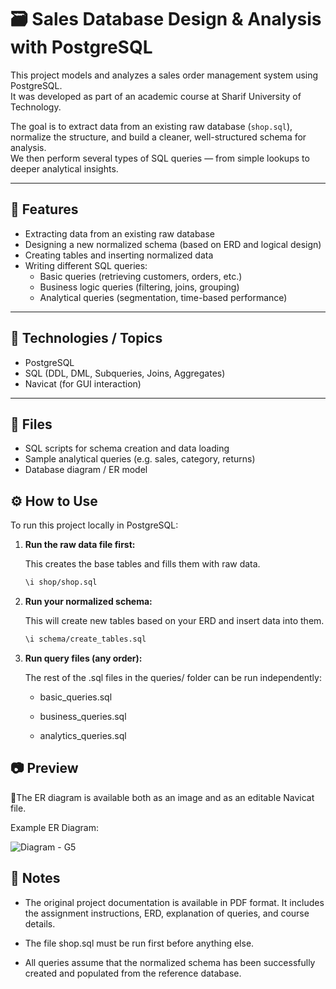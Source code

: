 # 🗃️ Sales Database Design & Analysis with PostgreSQL

This project models and analyzes a sales order management system using PostgreSQL.  
It was developed as part of an academic course at Sharif University of Technology.

The goal is to extract data from an existing raw database (`shop.sql`), normalize the structure, and build a cleaner, well-structured schema for analysis.  
We then perform several types of SQL queries — from simple lookups to deeper analytical insights.

---

## 🔎 Features

- Extracting data from an existing raw database
- Designing a new normalized schema (based on ERD and logical design)
- Creating tables and inserting normalized data
- Writing different SQL queries:
  - Basic queries (retrieving customers, orders, etc.)
  - Business logic queries (filtering, joins, grouping)
  - Analytical queries (segmentation, time-based performance)

---

## 🔧 Technologies / Topics

- PostgreSQL
- SQL (DDL, DML, Subqueries, Joins, Aggregates)
- Navicat (for GUI interaction)

---

## 📂 Files
- SQL scripts for schema creation and data loading  
- Sample analytical queries (e.g. sales, category, returns)  
- Database diagram / ER model

## ⚙️ How to Use

To run this project locally in PostgreSQL:

1. **Run the raw data file first:**

   This creates the base tables and fills them with raw data.
   
   ```bash
   \i shop/shop.sql
   ```

2. **Run your normalized schema:**

   This will create new tables based on your ERD and insert data into them.
   
    ```bash
    \i schema/create_tables.sql
    ```

3. **Run query files (any order):**
   
   The rest of the .sql files in the queries/ folder can be run independently:

    - basic_queries.sql

    - business_queries.sql

    - analytics_queries.sql

## 📷 Preview
📄The ER diagram is available both as an image and as an editable Navicat file.

Example ER Diagram:

![Diagram - G5](https://github.com/user-attachments/assets/80568d86-0689-44af-8021-cc55ac7b0a78)


## 📎 Notes

- The original project documentation is available in PDF format. It includes the assignment instructions, ERD, explanation of queries, and course details.

- The file shop.sql must be run first before anything else.

- All queries assume that the normalized schema has been successfully created and populated from the reference database.
